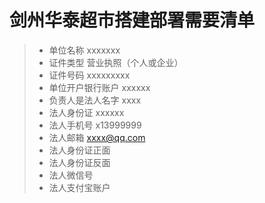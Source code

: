 # 剑州华泰超市搭建部署需要清单
> * 单位名称	xxxxxxx
> * 证件类型	营业执照（个人或企业）
> * 证件号码	xxxxxxxxx
> * 单位开户银行账户 xxxxxx
> * 负责人是法人名字   xxxx
> * 法人身份证   xxxxxx
> * 法人手机号   x13999999
> * 法人邮箱  xxxx@qq.com
> * 法人身份证正面
> * 法人身份证反面
> * 法人微信号
> * 法人支付宝账户